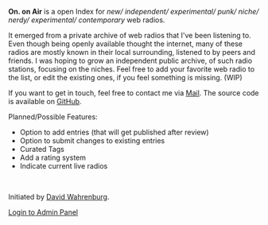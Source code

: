 **On. on Air** is a open Index for
_new/ independent/ experimental/ punk/ niche/ nerdy/ experimental/ contemporary_ web radios.

It emerged from a private archive of web radios that I've been listening to. Even though being openly available thought the internet, many of these radios are mostly known in their local surrounding, listened to by peers and friends.
I was hoping to grow an independent public archive, of such radio stations, focusing on the niches.
Feel free to add your favorite web radio to the list, or edit the existing ones, if you feel something is missing. (WIP)

If you want to get in touch, feel free to contact me via <a href="mailto:mail@davidwahrenburg.de">Mail</a>.
The source code is available
on <a href="https://www.github.com/schnavy/on-on-air" target="_blank">GitHub</a>.

Planned/Possible Features:

- Option to add entries (that will get published after review)
- Option to submit changes to existing entries
- Curated Tags
- Add a rating system
- Indicate current live radios

<br/>

Initiated by <a href="https://davidwahrenburg.de" target="_blank">David Wahrenburg</a>.

[Login to Admin Panel](/admin)


